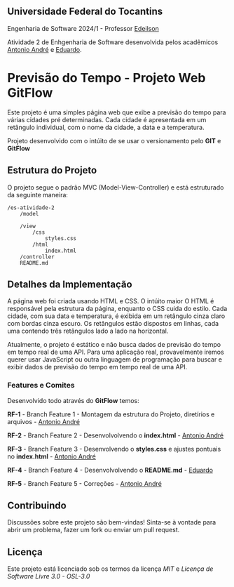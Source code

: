 ## Universidade Federal do Tocantins

Engenharia de Software 2024/1 -  Professor [Edeilson]()

Atividade 2 de Enhgenharia de Software desenvolvida pelos acadêmicos [Antonio André](github.com/andrebarceloschagas) e [Eduardo](github.com/KiwiProgamador).


# Previsão do Tempo - Projeto Web GitFlow

Este projeto é uma simples página web que exibe a previsão do tempo para várias cidades pré determinadas. Cada cidade é apresentada em um retângulo individual, com o nome da cidade, a data e a temperatura.

Projeto desenvolvido com o intúito de se usar o versionamento pelo **GIT** e **GitFlow**

## Estrutura do Projeto

O projeto segue o padrão MVC (Model-View-Controller) e está estruturado da seguinte maneira:

    /es-atividade-2
        /model
            
        /view
            /css
                styles.css
            /html
                index.html
        /controller
        README.md

## Detalhes da Implementação

A página web foi criada usando HTML e CSS. O intúito maior  O HTML é responsável pela estrutura da página, enquanto o CSS cuida do estilo. Cada cidade, com sua data e temperatura, é exibida em um retângulo cinza claro com bordas cinza escuro. Os retângulos estão dispostos em linhas, cada uma contendo três retângulos lado a lado na horizontal.

Atualmente, o projeto é estático e não busca dados de previsão do tempo em tempo real de uma API. Para uma aplicação real, provavelmente iremos querer usar JavaScript ou outra linguagem de programação para buscar e exibir dados de previsão do tempo em tempo real de uma API.


### Features e Comites

Desenvolvido todo através do **GitFlow** temos:

**RF-1** - Branch Feature 1 - Montagem da estrutura do Projeto, diretírios e arquivos - [Antonio André](github.com/andrebarceloschagas)

**RF-2** - Branch Feature 2 - Desenvolvolvendo o **index.html** - [Antonio André](github.com/andrebarceloschagas)

**RF-3** - Branch Feature 3 - Desenvolvendo o **styles.css** e ajustes pontuais no **index.html** - [Antonio André](github.com/andrebarceloschagas)

**RF-4** - Branch Feature 4 - Desenvolvolvendo o **README.md** - [Eduardo](github.com/KiwiProgamador)

**RF-5** - Branch Feature 5 - Correções - [Antonio André](github.com/andrebarceloschagas)

## Contribuindo

Discussões sobre este projeto são bem-vindas! Sinta-se à vontade para abrir um problema, fazer um fork ou enviar um pull request.

## Licença

Este projeto está licenciado sob os termos da licença *MIT* e *Licença de Software Livre 3.0 - OSL-3.0*